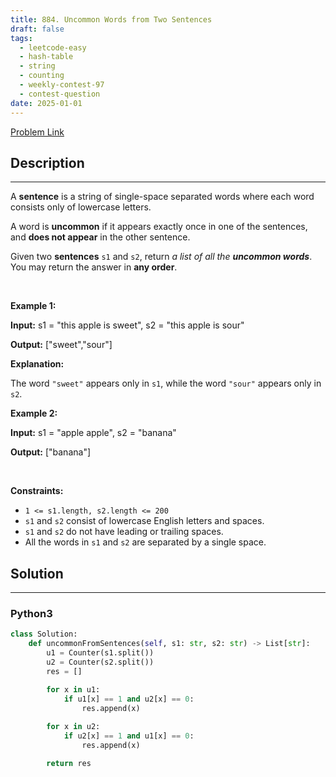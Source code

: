 ```yaml
---
title: 884. Uncommon Words from Two Sentences
draft: false
tags: 
  - leetcode-easy
  - hash-table
  - string
  - counting
  - weekly-contest-97
  - contest-question
date: 2025-01-01
---
```


[Problem Link](https://leetcode.com/problems/uncommon-words-from-two-sentences/)

## Description

---
<p>A <strong>sentence</strong> is a string of single-space separated words where each word consists only of lowercase letters.</p>

<p>A word is <strong>uncommon</strong> if it appears exactly once in one of the sentences, and <strong>does not appear</strong> in the other sentence.</p>

<p>Given two <strong>sentences</strong> <code>s1</code> and <code>s2</code>, return <em>a list of all the <strong>uncommon words</strong></em>. You may return the answer in <strong>any order</strong>.</p>

<p>&nbsp;</p>
<p><strong class="example">Example 1:</strong></p>

<div class="example-block">
<p><strong>Input:</strong> <span class="example-io">s1 = &quot;this apple is sweet&quot;, s2 = &quot;this apple is sour&quot;</span></p>

<p><strong>Output:</strong> <span class="example-io">[&quot;sweet&quot;,&quot;sour&quot;]</span></p>

<p><strong>Explanation:</strong></p>

<p>The word <code>&quot;sweet&quot;</code> appears only in <code>s1</code>, while the word <code>&quot;sour&quot;</code> appears only in <code>s2</code>.</p>
</div>

<p><strong class="example">Example 2:</strong></p>

<div class="example-block">
<p><strong>Input:</strong> <span class="example-io">s1 = &quot;apple apple&quot;, s2 = &quot;banana&quot;</span></p>

<p><strong>Output:</strong> <span class="example-io">[&quot;banana&quot;]</span></p>
</div>

<p>&nbsp;</p>
<p><strong>Constraints:</strong></p>

<ul>
	<li><code>1 &lt;= s1.length, s2.length &lt;= 200</code></li>
	<li><code>s1</code> and <code>s2</code> consist of lowercase English letters and spaces.</li>
	<li><code>s1</code> and <code>s2</code> do not have leading or trailing spaces.</li>
	<li>All the words in <code>s1</code> and <code>s2</code> are separated by a single space.</li>
</ul>


## Solution

---
### Python3
``` py title='uncommon-words-from-two-sentences'
class Solution:
    def uncommonFromSentences(self, s1: str, s2: str) -> List[str]:
        u1 = Counter(s1.split())
        u2 = Counter(s2.split())
        res = []

        for x in u1:
            if u1[x] == 1 and u2[x] == 0:
                res.append(x)
        
        for x in u2:
            if u2[x] == 1 and u1[x] == 0:
                res.append(x)

        return res
```

